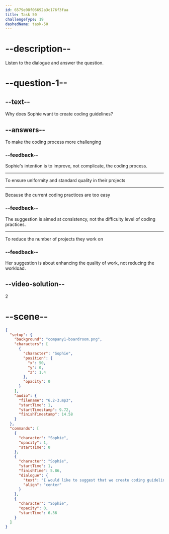```yaml
---
id: 6579e08f06692a3c176f3faa
title: Task 50
challengeType: 19
dashedName: task-50
---
```


<!-- (Audio) Sophie: I would like to suggest that we create coding guidelines to ensure consistency across our projects. -->

# --description--

Listen to the dialogue and answer the question.

# --question-1--

## --text--

Why does Sophie want to create coding guidelines?

## --answers--

To make the coding process more challenging

### --feedback--

Sophie's intention is to improve, not complicate, the coding process.

---

To ensure uniformity and standard quality in their projects

---

Because the current coding practices are too easy

### --feedback--

The suggestion is aimed at consistency, not the difficulty level of coding practices.

---

To reduce the number of projects they work on

### --feedback--

Her suggestion is about enhancing the quality of work, not reducing the workload.

## --video-solution--

2

# --scene--

```json
{
  "setup": {
    "background": "company1-boardroom.png",
    "characters": [
      {
        "character": "Sophie",
        "position": {
          "x": 50,
          "y": 0,
          "z": 1.4
        },
        "opacity": 0
      }
    ],
    "audio": {
      "filename": "6.2-3.mp3",
      "startTime": 1,
      "startTimestamp": 9.72,
      "finishTimestamp": 14.58
    }
  },
  "commands": [
    {
      "character": "Sophie",
      "opacity": 1,
      "startTime": 0
    },
    {
      "character": "Sophie",
      "startTime": 1,
      "finishTime": 5.86,
      "dialogue": {
        "text": "I would like to suggest that we create coding guidelines to ensure consistency across our projects.",
        "align": "center"
      }
    },
    {
      "character": "Sophie",
      "opacity": 0,
      "startTime": 6.36
    }
  ]
}
```
